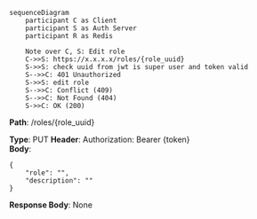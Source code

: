 ```mermaid
sequenceDiagram
    participant C as Client  
    participant S as Auth Server
    participant R as Redis

	Note over C, S: Edit role
	C->>S: https://x.x.x.x/roles/{role_uuid}
	S->>S: check uuid from jwt is super user and token valid
	S-->>C: 401 Unauthorized
	S->>S: edit role
	S-->>C: Conflict (409)
	S-->>C: Not Found (404)
	S->>C: OK (200)

```

**Path**: /roles/{role_uuid}

**Type**: PUT 
**Header**: Authorization: Bearer {token}  
**Body**:  
```
{
	"role": "",
	"description": ""
}
```
**Response Body**:  None